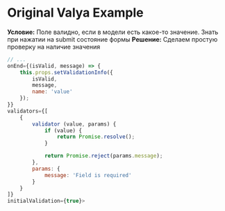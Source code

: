 # Original Valya Example

**Условие:** Поле валидно, если в модели есть какое-то значение. Знать при нажатии на submit состояние формы
**Решение:** Сделаем простую проверку на наличие значения

```js
// ...
onEnd={(isValid, message) => {
    this.props.setValidationInfo({
        isValid,
        message,
        name: 'value'
    });
}}
validators={[
    {
        validator (value, params) {
            if (value) {
                return Promise.resolve();
            }

            return Promise.reject(params.message);
        },
        params: {
            message: 'Field is required'
        }
    }
]}
initialValidation={true}>
```
